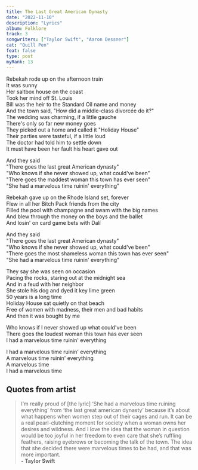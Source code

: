 ```yaml
---
title: The Last Great American Dynasty
date: "2022-11-10"
description: "Lyrics"
album: Folklore
track: 3
songwriters: ["Taylor Swift", "Aaron Dessner"]
cat: "Quill Pen"
feat: false
type: post
myRank: 13
---
```


<p className="verse-one">
Rebekah rode up on the afternoon train <br />
It was sunny <br />
Her saltbox house on the coast <br />
Took her mind off St. Louis <br />
Bill was the heir to the Standard Oil name and money <br />
And the town said, "How did a middle-class divorcée do it?" <br />
The wedding was charming, if a little gauche <br />
There's only so far new money goes <br />
They picked out a home and called it "Holiday House" <br />
Their parties were tasteful, if a little loud <br />
The doctor had told him to settle down <br />
It must have been her fault his heart gave out <br />
</p>
<p className="chorus">
And they said <br />
"There goes the last great American dynasty" <br />
"Who knows if she never showed up, what could've been" <br />
"There goes the maddest woman this town has ever seen" <br />
"She had a marvelous time ruinin' everything" <br />
</p>
<p className="verse-two">
Rebekah gave up on the Rhode Island set, forever <br />
Flew in all her Bitch Pack friends from the city <br />
Filled the pool with champagne and swam with the big names <br />
And blew through the money on the boys and the ballet <br />
And losin' on card game bets with Dalí <br />
</p>
<p className="chorus">
And they said <br />
"There goes the last great American dynasty" <br />
"Who knows if she never showed up, what could've been" <br />
"There goes the most shameless woman this town has ever seen" <br />
"She had a marvelous time ruinin' everything" <br />
</p>
<p className="bridge">
They say she was seen on occasion <br />
Pacing the rocks, staring out at the midnight sea <br />
And in a feud with her neighbor <br />
She stole his dog and dyed it key lime green <br />
50 years is a long time <br />
Holiday House sat quietly on that beach <br />
Free of women with madness, their men and bad habits <br />
And then it was bought by me <br />
</p>
<p className="chorus">
Who knows if I never showed up what could've been <br />
There goes the loudest woman this town has ever seen <br />
I had a marvelous time ruinin' everything <br />
</p>
<p className="outro">
I had a marvelous time ruinin' everything <br />
A marvelous time ruinin' everything <br />
A marvelous time <br />
I had a marvelous time <br />
</p>

## Quotes from artist

<blockquote>
I’m really proud of [the lyric] ‘She had a marvelous time ruining everything’ from ‘the last great american dynasty’ because it’s about what happens when women step out of their cages and run. It can be a real pearl-clutching moment for society when a woman owns her desires and wildness. And I love the idea that the woman in question would be too joyful in her freedom to even care that she’s ruffling feathers, raising eyebrows or becoming the talk of the town. The idea that she decided there were marvelous times to be had, and that was more important. <br /><b>- Taylor Swift</b>
</blockquote>

